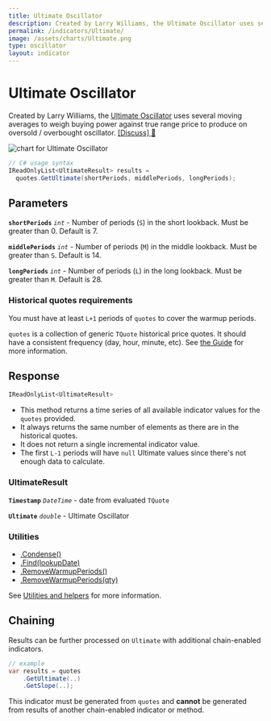 ```yaml
---
title: Ultimate Oscillator
description: Created by Larry Williams, the Ultimate Oscillator uses several moving averages to weigh buying power against true range price to produce on oversold / overbought oscillator.
permalink: /indicators/Ultimate/
image: /assets/charts/Ultimate.png
type: oscillator
layout: indicator
---
```


# Ultimate Oscillator

Created by Larry Williams, the [Ultimate Oscillator](https://en.wikipedia.org/wiki/Ultimate_oscillator) uses several moving averages to weigh buying power against true range price to produce on oversold / overbought oscillator.
[[Discuss] 💬](https://github.com/DaveSkender/Stock.Indicators/discussions/231 "Community discussion about this indicator")

![chart for Ultimate Oscillator](/assets/charts/Ultimate.png)

```csharp
// C# usage syntax
IReadOnlyList<UltimateResult> results =
  quotes.GetUltimate(shortPeriods, middlePeriods, longPeriods);
```

## Parameters

**`shortPeriods`** _`int`_ - Number of periods (`S`) in the short lookback.  Must be greater than 0.  Default is 7.

**`middlePeriods`** _`int`_ - Number of periods (`M`) in the middle lookback.  Must be greater than `S`.  Default is 14.

**`longPeriods`** _`int`_ - Number of periods (`L`) in the long lookback.  Must be greater than `M`.  Default is 28.

### Historical quotes requirements

You must have at least `L+1` periods of `quotes` to cover the warmup periods.

`quotes` is a collection of generic `TQuote` historical price quotes.  It should have a consistent frequency (day, hour, minute, etc).  See [the Guide](/guide/#historical-quotes) for more information.

## Response

```csharp
IReadOnlyList<UltimateResult>
```

- This method returns a time series of all available indicator values for the `quotes` provided.
- It always returns the same number of elements as there are in the historical quotes.
- It does not return a single incremental indicator value.
- The first `L-1` periods will have `null` Ultimate values since there's not enough data to calculate.

### UltimateResult

**`Timestamp`** _`DateTime`_ - date from evaluated `TQuote`

**`Ultimate`** _`double`_ - Ultimate Oscillator

### Utilities

- [.Condense()](/utilities#condense)
- [.Find(lookupDate)](/utilities#find-indicator-result-by-date)
- [.RemoveWarmupPeriods()](/utilities#remove-warmup-periods)
- [.RemoveWarmupPeriods(qty)](/utilities#remove-warmup-periods)

See [Utilities and helpers](/utilities#utilities-for-indicator-results) for more information.

## Chaining

Results can be further processed on `Ultimate` with additional chain-enabled indicators.

```csharp
// example
var results = quotes
    .GetUltimate(..)
    .GetSlope(..);
```

This indicator must be generated from `quotes` and **cannot** be generated from results of another chain-enabled indicator or method.
